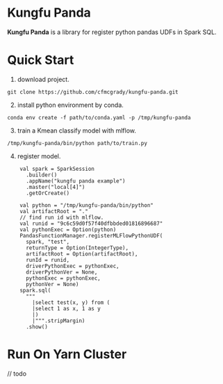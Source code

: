 # Kungfu Panda
**Kungfu Panda** is a library for register python pandas UDFs in Spark SQL.

# Quick Start

1. download project.
```
git clone https://github.com/cfmcgrady/kungfu-panda.git
```

2. install python environment by conda.
```
conda env create -f path/to/conda.yaml -p /tmp/kungfu-panda
```

3. train a Kmean classify model with mlflow.
```
/tmp/kungfu-panda/bin/python path/to/train.py
```

4. register model.
```
    val spark = SparkSession
      .builder()
      .appName("kungfu panda example")
      .master("local[4]")
      .getOrCreate()

    val python = "/tmp/kungfu-panda/bin/python"
    val artifactRoot = "."
    // find run id with mlflow.
    val runid = "9c6c59d0f57f40dfbbded01816896687"
    val pythonExec = Option(python)
    PandasFunctionManager.registerMLFlowPythonUDF(
      spark, "test",
      returnType = Option(IntegerType),
      artifactRoot = Option(artifactRoot),
      runId = runid,
      driverPythonExec = pythonExec,
      driverPythonVer = None,
      pythonExec = pythonExec,
      pythonVer = None)
    spark.sql(
      """
        |select test(x, y) from (
        |select 1 as x, 1 as y
        |)
        |""".stripMargin)
      .show()
```

# Run On Yarn Cluster

// todo
